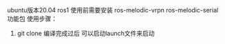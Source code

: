 ubuntu版本20.04 ros1
使用前需要安装 ros-melodic-vrpn
              ros-melodic-serial 功能包
使用步骤：
1. git clone 
编译完成过后
可以启动launch文件来启动
